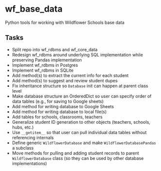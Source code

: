 # wf_base_data

Python tools for working with Wildflower Schools base data

## Tasks
* Split repo into wf_rdbms and wf_core_data
* Redesign wf_rdbms around underlying SQL implementation while preserving Pandas implementation
* Implement wf_rdbms in Postgres
* Implement wf_rdbms in SQLite
* Add method(s) to extract the current info for each student
* Add method(s) to suggest and review student dupes
* Fix inheritance structure so `Database` init can happen at parent class level
* Make database structure an OrderedDict so user can specify order of data tables (e.g., for saving to Google sheets)
* Add method for writing database to Google Sheets
* Add method for writing database to local file(s)
* Add tables for schools, classrooms, teachers
* Generalize student ID generation to other objects (teachers, schools, hubs, etc.)
* Use `__getitem__` so that user can pull individual data tables without referencing internals
* Define generic `WildflowerDatabase` and make `WildflowerDatabasePandas` a subclass
* Move methods for pulling and adding student records to parent `WildflowerDatabase` class (so they can be used by other database implementations)
